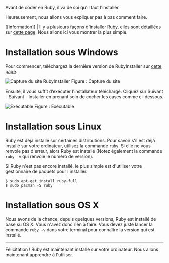 Avant de coder en Ruby, il va de soi qu'il faut l'installer.

Heureusement, nous allons vous expliquer pas à pas comment faire.

[[information]]
| Il y a plusieurs façons d'installer Ruby, elles sont détaillées sur [cette page](https://www.ruby-lang.org/fr/downloads/). Nous allons ici vous montrer la plus simple.

# Installation sous Windows

Pour commencer, téléchargez la dernière version de RubyInstaller sur [cette page](http://rubyinstaller.org/downloads/).

![Capture du site RubyInstaller](/media/galleries/572/cd437911-ea31-431a-969f-364e25008c06.jpg.960x960_q85.jpg)
Figure : Capture du site

Ensuite, il vous suffit d’exécuter l'installateur téléchargé.
Cliquez sur Suivant - Suivant - Installer en prenant soin de cocher les cases comme ci-dessous.

![Exécutable](http://zestedesavoir.com/media/galleries/572/875c81c0-b79e-41a3-b494-b4fab7e04350.png.960x960_q85.jpg)
Figure : Exécutable

# Installation sous Linux

Ruby est déjà installé sur certaines distributions. Pour savoir s'il est déjà installé sur votre ordinateur, utilisez la commande `ruby`. Si elle ne vous renvoie pas d'erreur, alors Ruby est installé (Notez également la commande `ruby -v` qui renvoie le numéro de version). 

Si Ruby n'est pas encore installé, le plus simple est d'utiliser votre gestionnaire de paquets pour l'installer.  

```
$ sudo apt-get install ruby-full
$ sudo pacman -S ruby
```

# Installation sous OS X

Nous avons de la chance, depuis quelques versions, Ruby est installé de base su OS X. Vous n'avez donc rien à faire. Vous devez juste lancer la commande `ruby -v` dans votre terminal pour connaître la version qui est installé. 

---

Félicitation !
Ruby est maintenant installé sur votre ordinateur. Nous allons maintenant apprendre à l'utiliser.
